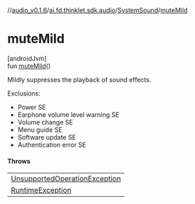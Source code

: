 //[audio_v0.1.6](../../../index.md)/[ai.fd.thinklet.sdk.audio](../index.md)/[SystemSound](index.md)/[muteMild](mute-mild.md)

# muteMild

[androidJvm]\
fun [muteMild](mute-mild.md)()

Mildly suppresses the playback of sound effects.

Exclusions:

- 
   Power SE
- 
   Earphone volume level warning SE
- 
   Volume change SE
- 
   Menu guide SE
- 
   Software update SE
- 
   Authentication error SE

#### Throws

| |
|---|
| [UnsupportedOperationException](https://kotlinlang.org/api/latest/jvm/stdlib/kotlin/-unsupported-operation-exception/index.html) |
| [RuntimeException](https://kotlinlang.org/api/latest/jvm/stdlib/kotlin/-runtime-exception/index.html) |
